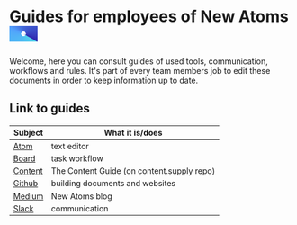 # Guides for employees of New Atoms <img src="images/blue-atoms-logo.png" width="50">

Welcome, here you can consult guides of used tools, communication, workflows and rules. It's part of every team members job to edit these documents in order to keep information up to date.   

## Link to guides
|Subject |What it is/does              |
|--------|-----------------------------|
|[Atom](atom-guide.md)| text editor |
|[Board](board-guide.md) | task workflow |
|[Content](newatoms/contentsupply/_insights/en/the-content-guide)| The Content Guide (on content.supply repo)|
|[Github](github-guide.md) | building documents and websites |
|[Medium](medium-guide.md)| New Atoms blog |
|[Slack](slack-guide.md) | communication |
